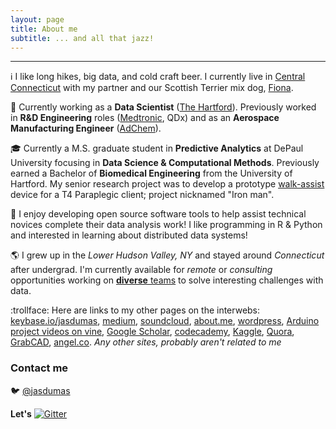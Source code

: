 ```yaml
---
layout: page
title: About me
subtitle: ... and all that jazz!
---
```


-------------
:information_source: I like long hikes, big data, and cold craft beer. I currently live in [Central Connecticut](https://en.wikipedia.org/wiki/Glastonbury,_Connecticut) with my partner and our Scottish Terrier mix dog,
[Fiona](https://twitter.com/jasdumas/status/679480102443417600).

:briefcase: Currently working as a **Data Scientist** ([The Hartford](https://www.thehartford.com/)). Previously worked in **R&D Engineering** roles ([Medtronic](http://www.medtronic.com/covidien), QDx) and as an **Aerospace Manufacturing Engineer** ([AdChem](http://acmt.aero/)).

:mortar_board: Currently a M.S. graduate student in **Predictive Analytics** at DePaul University focusing in **Data Science & Computational Methods**. Previously earned a Bachelor of **Biomedical Engineering** from the University of Hartford. My senior research project was to develop a prototype [walk-assist](http://www.tuvie.com/wp-content/uploads/ekso-bionic-suit1.jpg) device for a T4 Paraplegic client; project nicknamed "Iron man".

:floppy_disk: I enjoy developing open source software tools to help assist technical novices complete their data analysis work! I like programming in R & Python and interested in learning about distributed data systems!

:earth_americas: I grew up in the *Lower Hudson Valley, NY* and stayed around *Connecticut* after undergrad. I'm currently available for *remote* or *consulting* opportunities working on [**diverse** teams](http://www.forbes.com/sites/bonniemarcus/2015/08/12/the-lack-of-diversity-in-tech-is-a-cultural-issue/#7170290c3577) to solve interesting challenges with data.

:trollface: Here are links to my other pages on the interwebs: [keybase.io/jasdumas](keybase.io/jasdumas), [medium](https://medium.com/@jasdumas), [soundcloud](https://soundcloud.com/jasmine-dumas), [about.me](https://about.me/jasminedumas), [wordpress](https://jasdumas.wordpress.com/), [Arduino project videos on vine](https://vine.co/Jasmine.Dumas), [Google Scholar](https://scholar.google.com/citations?user=Yt3WKXsAAAAJ&hl=en), [codecademy](https://www.codecademy.com/jmdumas), [Kaggle](https://www.kaggle.com/jasdumas), [Quora](https://www.quora.com/profile/Jasmine-Dumas), [GrabCAD](https://grabcad.com/jasmine.dumas-1/projects), [angel.co](https://angel.co/jasmine-dumas). *Any other sites, probably aren't related to me*

### Contact me

:bird: [@jasdumas](https://twitter.com/jasdumas) 

**Let's**   [![Gitter](https://badges.gitter.im/jasdumas/jasdumas.github.io.svg)](https://gitter.im/jasdumas/jasdumas.github.io?utm_source=badge&utm_medium=badge&utm_campaign=pr-badge)
